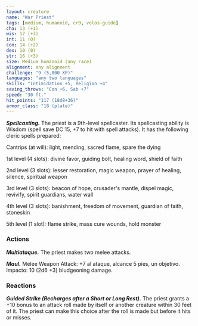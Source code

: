 ```yaml
---
layout: creature
name: "War Priest"
tags: [medium, humanoid, cr9, volos-guide]
cha: 13 (+1)
wis: 17 (+3)
int: 11 (0)
con: 14 (+2)
dex: 10 (0)
str: 16 (+3)
size: Medium humanoid (any race)
alignment: any alignment
challenge: "9 (5,000 XP)"
languages: "any two languages"
skills: "Intimidation +5, Religion +4"
saving_throws: "Con +6, Sab +7"
speed: "30 ft."
hit_points: "117 (18d8+36)"
armor_class: "18 (plate)"
---
```


***Spellcasting.*** The priest is a 9th-level spellcaster. Its spellcasting ability is Wisdom (spell save DC 15, +7 to hit with spell attacks). It has the following cleric spells prepared:

Cantrips (at will): light, mending, sacred flame, spare the dying

1st level (4 slots): divine favor, guiding bolt, healing word, shield of faith

2nd level (3 slots): lesser restoration, magic weapon, prayer of healing, silence, spiritual weapon

3rd level (3 slots): beacon of hope, crusader's mantle, dispel magic, revivify, spirit guardians, water wall

4th level (3 slots): banishment, freedom of movement, guardian of faith, stoneskin

5th level (1 slot): flame strike, mass cure wounds, hold monster

### Actions

***Multiataque.*** The priest makes two melee attacks.

***Maul.*** Melee Weapon Attack: +7 al ataque, alcance 5 pies, un objetivo. Impacto: 10 (2d6 +3) bludgeoning damage.

### Reactions

***Guided Strike (Recharges after a Short or Long Rest).*** The priest grants a +10 bonus to an attack roll made by itself or another creature within 30 feet of it. The priest can make this choice after the roll is made but before it hits or misses.